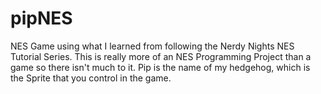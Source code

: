 # pipNES
NES Game using what I learned from following the Nerdy Nights NES Tutorial Series. This is really more of an NES Programming Project than a game so there isn't much to it. Pip is the name of my hedgehog, which is the Sprite that you control in the game.
